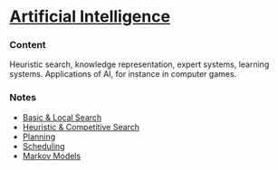 # [Artificial Intelligence](http://uu.se/en/admissions/master/selma/kursplan/?kKod=1DL340&lasar=)

### Content
Heuristic search, knowledge representation, expert systems, learning systems.
Applications of AI, for instance in computer games.

### Notes
  - [Basic & Local Search](0-basic-local-seach.md)
  - [Heuristic & Competitive Search](1-heuristic-&-competitive-search.md)
  - [Planning](2-planning.md)
  - [Scheduling](3-scheduling.md)
  - [Markov Models](4-markov-models.md)
